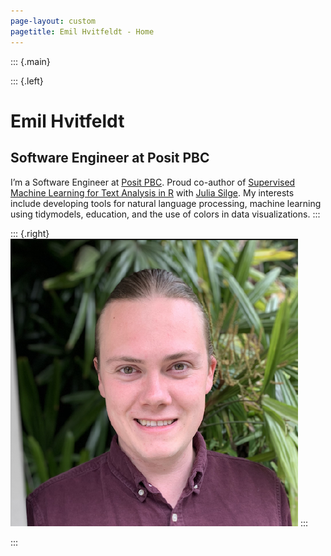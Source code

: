 ```yaml
---
page-layout: custom
pagetitle: Emil Hvitfeldt - Home
---
```






::: {.main}

::: {.left}
# Emil Hvitfeldt

## Software Engineer at Posit PBC
  
I’m a Software Engineer at [Posit PBC](https://posit.co/). Proud co-author of [Supervised Machine Learning for Text Analysis in R](https://smltar.com/) with [Julia Silge](https://juliasilge.com/). My interests include developing tools for natural language processing, machine learning using tidymodels, education, and the use of colors in data visualizations.
:::

::: {.right}
![](home.png)
:::

:::
